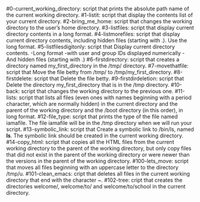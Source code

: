 #0-current_working_directory:
script that prints the absolute path name of the current working directory.
#1-listit:
script that display the contents list of your current directory.
#2-bring_me_home:
script that changes the working directory to the user’s home directory.
#3-listfiles:
script that display current directory contents in a long format.
#4-listmorefiles:
script that display current directory contents, including hidden files (starting with .). Use the long format.
#5-listfilesdigitonly:
script that Display current directory contents.
	-Long format
	-with user and group IDs displayed numerically
	-And hidden files (starting with .)
#6-firstdirectory:
script that creates a directory named my_first_directory in the /tmp/ directory.
#7-movethatfile:
script that Move the file betty from /tmp/ to /tmp/my_first_directory.
#8-firstdelete:
script that Delete the file betty.
#9-firstdirdeletion:
script that Delete the directory my_first_directory that is in the /tmp directory.
#10-back:
script that changes the working directory to the previous one.
#11-lists:
script that lists all files (even ones with names beginning with a period character, which are normally hidden) in the current directory and the parent of the working directory and the /boot directory (in this order), in long format.
#12-file_type:
script that prints the type of the file named iamafile. The file iamafile will be in the /tmp directory when we will run your script.
#13-symbolic_link:
script that Create a symbolic link to /bin/ls, named __ls__. The symbolic link should be created in the current working directory.
#14-copy_html:
script that copies all the HTML files from the current working directory to the parent of the working directory, but only copy files that did not exist in the parent of the working directory or were newer than the versions in the parent of the working directory.
#100-lets_move:
script that moves all files beginning with an uppercase letter to the directory /tmp/u.
#101-clean_emacs:
cript that deletes all files in the current working directory that end with the character ~.
#102-tree:
cript that creates the directories welcome/, welcome/to/ and welcome/to/school in the current directory.
